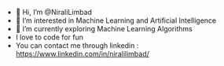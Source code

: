- 👋 Hi, I’m @NiraliLimbad
- 👀 I’m interested in Machine Learning and Artificial Intelligence
- 🌱 I’m currently exploring Machine Learning Algorithms
- I love to code for fun
- You can contact me through linkedin : https://www.linkedin.com/in/niralilimbad/

<!---
NiraliLimbad/NiraliLimbad is a ✨ special ✨ repository because its `README.md` (this file) appears on your GitHub profile.
You can click the Preview link to take a look at your changes.
--->
